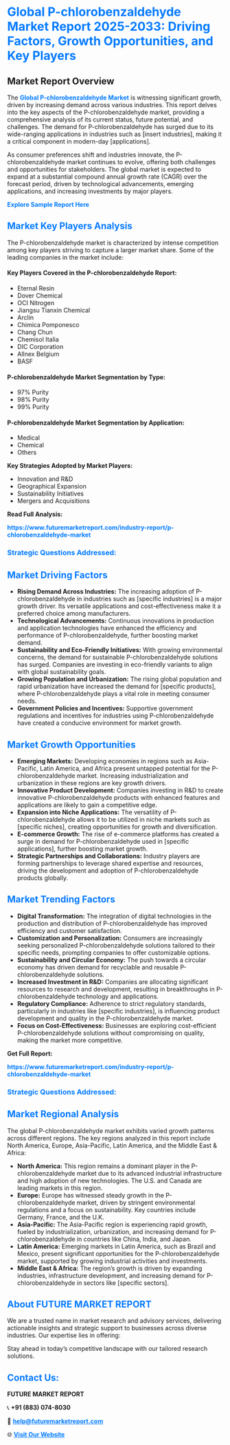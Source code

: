 <h1 style="color: #007BFF;">Global P-chlorobenzaldehyde Market Report 2025-2033: Driving Factors, Growth Opportunities, and Key Players</h1>

<section id="overview">
<h2>Market Report Overview</h2>
<p>The <a href="https://www.futuremarketreport.com/industry-report/p-chlorobenzaldehyde-market" style="color: #007BFF; text-decoration: none;"><strong>Global P-chlorobenzaldehyde Market</strong></a> is witnessing significant growth, driven by increasing demand across various industries. This report delves into the key aspects of the P-chlorobenzaldehyde market, providing a comprehensive analysis of its current status, future potential, and challenges. The demand for P-chlorobenzaldehyde has surged due to its wide-ranging applications in industries such as [insert industries], making it a critical component in modern-day [applications].</p>
<p>As consumer preferences shift and industries innovate, the P-chlorobenzaldehyde market continues to evolve, offering both challenges and opportunities for stakeholders. The global market is expected to expand at a substantial compound annual growth rate (CAGR) over the forecast period, driven by technological advancements, emerging applications, and increasing investments by major players.</p>
</section>

<section id="overview">
<p><a href="https://www.futuremarketreport.com/request-sample/reportId=53227" style="color: #007BFF; text-decoration: none;"><strong>Explore Sample Report Here</strong></a></p>
</section>

<section id="key-players">
<h2 style="color: #007BFF;">Market Key Players Analysis</h2>
<p>The P-chlorobenzaldehyde market is characterized by intense competition among key players striving to capture a larger market share. Some of the leading companies in the market include:</p>
<h4>Key Players Covered in the P-chlorobenzaldehyde Report:</h4>
<ul><li>Eternal Resin</li><li>Dover Chemical</li><li>OCI Nitrogen</li><li>Jiangsu Tianxin Chemical</li><li>Arclin</li><li>Chimica Pomponesco</li><li>Chang Chun</li><li>Chemisol Italia</li><li>DIC Corporation</li><li>Allnex Belgium</li><li>BASF</li></ul>
<h4>P-chlorobenzaldehyde Market Segmentation by Type:</h4>
<ul><li>97% Purity</li><li>98% Purity</li><li>99% Purity</li></ul>

<h4>P-chlorobenzaldehyde Market Segmentation by Application:</h4>
<ul><li>Medical</li><li>Chemical</li><li>Others</li></ul>
<p><strong>Key Strategies Adopted by Market Players:</strong></p>
<ul>
<li>Innovation and R&D</li>
<li>Geographical Expansion</li>
<li>Sustainability Initiatives</li>
<li>Mergers and Acquisitions</li>
</ul>
</section>

<section>
<p><strong>Read Full Analysis: </strong></p><a href="https://www.futuremarketreport.com/industry-report/p-chlorobenzaldehyde-market" style="color: #007BFF; text-decoration: none;"><strong>https://www.futuremarketreport.com/industry-report/p-chlorobenzaldehyde-market</strong></a>
<h3 style="color: #007BFF;">Strategic Questions Addressed:</h3>
</section>

<section id="driving-factors">
<h2 style="color: #007BFF;">Market Driving Factors</h2>
<ul>
<li><strong>Rising Demand Across Industries:</strong> The increasing adoption of P-chlorobenzaldehyde in industries such as [specific industries] is a major growth driver. Its versatile applications and cost-effectiveness make it a preferred choice among manufacturers.</li>
<li><strong>Technological Advancements:</strong> Continuous innovations in production and application technologies have enhanced the efficiency and performance of P-chlorobenzaldehyde, further boosting market demand.</li>
<li><strong>Sustainability and Eco-Friendly Initiatives:</strong> With growing environmental concerns, the demand for sustainable P-chlorobenzaldehyde solutions has surged. Companies are investing in eco-friendly variants to align with global sustainability goals.</li>
<li><strong>Growing Population and Urbanization:</strong> The rising global population and rapid urbanization have increased the demand for [specific products], where P-chlorobenzaldehyde plays a vital role in meeting consumer needs.</li>
<li><strong>Government Policies and Incentives:</strong> Supportive government regulations and incentives for industries using P-chlorobenzaldehyde have created a conducive environment for market growth.</li>
</ul>
</section>

<section id="growth-opportunities">
<h2 style="color: #007BFF;">Market Growth Opportunities</h2>
<ul>
<li><strong>Emerging Markets:</strong> Developing economies in regions such as Asia-Pacific, Latin America, and Africa present untapped potential for the P-chlorobenzaldehyde market. Increasing industrialization and urbanization in these regions are key growth drivers.</li>
<li><strong>Innovative Product Development:</strong> Companies investing in R&D to create innovative P-chlorobenzaldehyde products with enhanced features and applications are likely to gain a competitive edge.</li>
<li><strong>Expansion into Niche Applications:</strong> The versatility of P-chlorobenzaldehyde allows it to be utilized in niche markets such as [specific niches], creating opportunities for growth and diversification.</li>
<li><strong>E-commerce Growth:</strong> The rise of e-commerce platforms has created a surge in demand for P-chlorobenzaldehyde used in [specific applications], further boosting market growth.</li>
<li><strong>Strategic Partnerships and Collaborations:</strong> Industry players are forming partnerships to leverage shared expertise and resources, driving the development and adoption of P-chlorobenzaldehyde products globally.</li>
</ul>
</section>

<section id="trending-factors">
<h2 style="color: #007BFF;">Market Trending Factors</h2>
<ul>
<li><strong>Digital Transformation:</strong> The integration of digital technologies in the production and distribution of P-chlorobenzaldehyde has improved efficiency and customer satisfaction.</li>
<li><strong>Customization and Personalization:</strong> Consumers are increasingly seeking personalized P-chlorobenzaldehyde solutions tailored to their specific needs, prompting companies to offer customizable options.</li>
<li><strong>Sustainability and Circular Economy:</strong> The push towards a circular economy has driven demand for recyclable and reusable P-chlorobenzaldehyde solutions.</li>
<li><strong>Increased Investment in R&D:</strong> Companies are allocating significant resources to research and development, resulting in breakthroughs in P-chlorobenzaldehyde technology and applications.</li>
<li><strong>Regulatory Compliance:</strong> Adherence to strict regulatory standards, particularly in industries like [specific industries], is influencing product development and quality in the P-chlorobenzaldehyde market.</li>
<li><strong>Focus on Cost-Effectiveness:</strong> Businesses are exploring cost-efficient P-chlorobenzaldehyde solutions without compromising on quality, making the market more competitive.</li>
</ul>
</section>

<section>
<p><strong>Get Full Report: </strong></p><a href="https://www.futuremarketreport.com/industry-report/p-chlorobenzaldehyde-market" style="color: #007BFF; text-decoration: none;"><strong>https://www.futuremarketreport.com/industry-report/p-chlorobenzaldehyde-market</strong></a>
<h3 style="color: #007BFF;">Strategic Questions Addressed:</h3>
</section>


<section id="regional-analysis">
<h2 style="color: #007BFF;">Market Regional Analysis</h2>
<p>The global P-chlorobenzaldehyde market exhibits varied growth patterns across different regions. The key regions analyzed in this report include North America, Europe, Asia-Pacific, Latin America, and the Middle East & Africa:</p>
<ul>
<li><strong>North America:</strong> This region remains a dominant player in the P-chlorobenzaldehyde market due to its advanced industrial infrastructure and high adoption of new technologies. The U.S. and Canada are leading markets in this region.</li>
<li><strong>Europe:</strong> Europe has witnessed steady growth in the P-chlorobenzaldehyde market, driven by stringent environmental regulations and a focus on sustainability. Key countries include Germany, France, and the U.K.</li>
<li><strong>Asia-Pacific:</strong> The Asia-Pacific region is experiencing rapid growth, fueled by industrialization, urbanization, and increasing demand for P-chlorobenzaldehyde in countries like China, India, and Japan.</li>
<li><strong>Latin America:</strong> Emerging markets in Latin America, such as Brazil and Mexico, present significant opportunities for the P-chlorobenzaldehyde market, supported by growing industrial activities and investments.</li>
<li><strong>Middle East & Africa:</strong> The region’s growth is driven by expanding industries, infrastructure development, and increasing demand for P-chlorobenzaldehyde in sectors like [specific sectors].</li>
</ul>
</section>

<footer>
<h2 style="color: #007BFF;">About FUTURE MARKET REPORT</h2>
<p>We are a trusted name in market research and advisory services, delivering actionable insights and strategic support to businesses across diverse industries. Our expertise lies in offering:</p>

<p>Stay ahead in today’s competitive landscape with our tailored research solutions.</p>

<h2 style="color: #007BFF;">Contact Us:</h2>
<p><strong>FUTURE MARKET REPORT</strong></p>
<p>📞 <strong>+91 (883) 074-8030</strong></p>
<p>📧 <strong><a href="mailto:help@futuremarketreport.com" style="color: #007BFF;">help@futuremarketreport.com</a></strong></p>
<p>🌐 <strong><a href="https://www.futuremarketreport.com/" style="color: #007BFF;">Visit Our Website</a></strong></p>
</footer>
